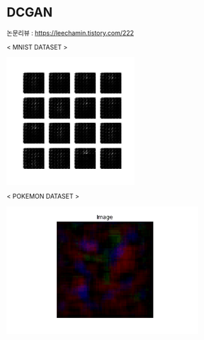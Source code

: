 # DCGAN

논문리뷰 : https://leechamin.tistory.com/222

< MNIST DATASET >

![](MNIST_dcgan.gif)



< POKEMON DATASET >

![](pokemon_dcgan.gif)
